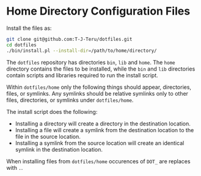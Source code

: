 # Home Directory Configuration Files

Install the files as:

```sh
git clone git@github.com:T-J-Teru/dotfiles.git
cd dotfiles
./bin/install.pl --install-dir=/path/to/home/directory/
```
The `dotfiles` repository has directories `bin`, `lib` and `home`.  The `home` directory contains the files to be installed, while the `bin` and `lib` directories contain scripts and libraries required to run the install script.

Within `dotfiles/home` only the following things should appear, directories, files, or symlinks.  Any symlinks should be relative symlinks only to other files, directories, or symlinks under `dotfiles/home`.

The install script does the following:

  - Installing a directory will create a directory in the destination location.
  - Installing a file will create a symlink from the destination location to the file in the source location.
  - Installing a symlink from the source location will create an identical symlink in the destination location.

When installing files from `dotfiles/home` occurences of `DOT_` are replaces with `.`.
